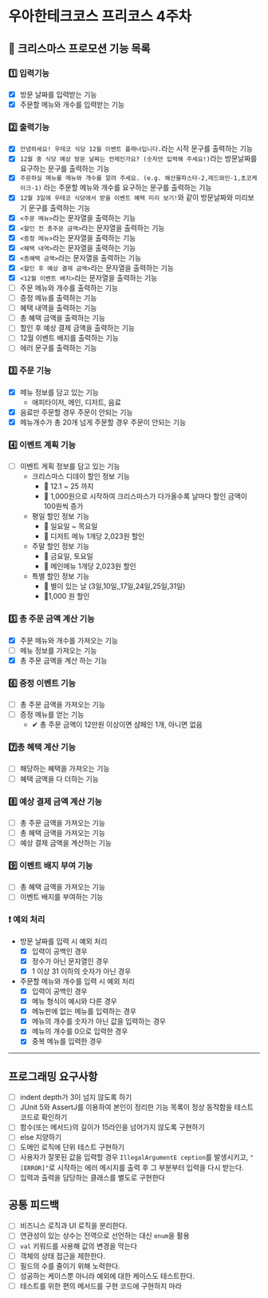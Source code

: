 # 우아한테크코스 프리코스 4주차

## 🎄 크리스마스 프로모션 기능 목록

### 1️⃣ 입력기능

- [x]  방문 날짜를 입력받는 기능
- [x] 주문할 메뉴와 개수를 입력받는 기능

### 2️⃣ 출력기능

- [x] `안녕하세요! 우테코 식당 12월 이벤트 플래너입니다.`라는 시작 문구를 출력하는 기능
- [x] `12월 중 식당 예상 방문 날짜는 언제인가요? (숫자만 입력해 주세요!)`라는 방문날짜를 요구하는 문구를 출력하는 기능
- [x] `주문하실 메뉴를 메뉴와 개수를 알려 주세요. (e.g. 해산물파스타-2,레드와인-1,초코케이크-1)` 라는 주문할 메뉴와 개수를 요구하는 문구를 출력하는 기능
- [x] `12월 3일에 우테코 식당에서 받을 이벤트 혜택 미리 보기!`와 같이 방문날짜와 미리보기 문구를 출력하는 기능
- [x] `<주문 메뉴>`라는 문자열을 출력하는 기능
- [x] `<할인 전 총주문 금액>`라는 문자열을 출력하는 기능
- [x] `<증정 메뉴>`라는 문자열을 출력하는 기능
- [x] `<혜택 내역>`라는 문자열을 출력하는 기능
- [x] `<총혜택 금액>`라는 문자열을 출력하는 기능
- [x] `<할인 후 예상 결제 금액>`라는 문자열을 출력하는 기능
- [x] `<12월 이벤트 배지>`라는 문자열을 출력하는 기능
- [ ] 주문 메뉴와 개수를 출력하는 기능
- [ ] 증정 메뉴를 출력하는 기능
- [ ] 혜택 내역을 출력하는 기능
- [ ] 총 혜택 금액을 출력하는 기능
- [ ] 할인 후 예상 결제 금액을 출력하는 기능
- [ ] 12월 이벤트 배지를 출력하는 기능
- [ ] 에러 문구를 출력하는 기능

### 3️⃣ 주문 기능

- [x] 메뉴 정보를 담고 있는 기능
    - 애피타이저, 메인, 디저트, 음료
- [x] 음료만 주문할 경우 주문이 안되는 기능
- [x] 메뉴개수가 총 20개 넘게 주문할 경우 주문이 안되는 기능

### 4️⃣ 이벤트 계획 기능

- [ ] 이벤트 게획 정보를 담고 있는 기능
    - 크리스마스 디데이 할인 정보 기능
        - 📅 12.1 ~ 25 까지
        - 🎉 1,000원으로 시작하여 크리스마스가 다가올수록 날마다 할인 금액이 100원씩 증가
    - 평일 할인 정보 기능
        - 📅 일요일 ~ 목요일
        - 🎉 디저트 메뉴 1개당 2,023원 할인
    - 주말 할인 정보 기능
        - 📅 금요일, 토요일
        - 🎉 메인메뉴 1개당 2,023원 할인
    - 특별 할인 정보 기능
        - 📅 별이 있는 날 (3일,10일,,17일,24일,25일,31일)
        - 🎉1,000 원 할인

### 5️⃣ 총 주문 금액 계산 기능

- [x] 주문 메뉴와 개수를 가져오는 기능
- [ ] 메뉴 정보를 가져오는 기능
- [x] 총 주문 금액을 계산 하는 기능

### 6️⃣ 증정 이벤트 기능

- [ ] 총 주문 금액을 가져오는 기능
- [ ] 증정 메뉴를 얻는 기능
    - ✔ 총 주문 금액이 12만원 이상이면 샴페인 1개, 아니면 없음

### 7️⃣총 혜택 계산 기능

- [ ] 해당하는 혜택을 가져오는 기능
- [ ] 혜택 금액을 다 더하는 기능

### 8️⃣ 예상 결제 금액 계산 기능

- [ ] 총 주문 금액을 가져오는 기능
- [ ] 총 혜택 금액을 가져오는 기능
- [ ] 예상 결제 금액을 계산하는 기능

### 9️⃣ 이벤트 배지 부여 기능

- [ ] 총 혜택 금액을 가져오는 기능
- [ ] 이벤트 배지를 부여하는 기능 

### ❗ 예외 처리
- 방문 날짜를 입력 시 예외 처리
  - [x] 입력이 공백인 경우
  - [x] 정수가 아닌 문자열인 경우
  - [x] 1 이상 31 이하의 숫자가 아닌 경우
- 주문할 메뉴와 개수를 입력 시 예외 처리
  - [x] 입력이 공백인 경우 
  - [x] 메뉴 형식이 예시와 다른 경우
  - [x] 메뉴판에 없는 메뉴를 입력하는 경우
  - [x] 메뉴의 개수를 숫자가 아닌 값을 입력하는 경우
  - [x] 메뉴의 개수를 0으로 입력한 경우
  - [x] 중복 메뉴를 입력한 경우

---

## 프로그래밍 요구사항 
- [ ]  indent depth가 3이 넘지 않도록 하기
- [ ]  JUnit 5와 AssertJ를 이용하여 본인이 정리한 기능 목록이 정상 동작함을 테스트 코드로 확인하기
- [ ]  함수(또는 메서드)의 길이가 15라인을 넘어가지 않도록 구현하기
- [ ]  else 지양하기
- [ ]  도메인 로직에 단위 테스트 구현하기
- [ ] 사용자가 잘못된 값을 입력할 경우 `IllegalArgumentE ception`를 발생시키고, `"[ERROR]"`로 시작하는 에러 메시지를 출력 후 그 부분부터 입력을 다시 받는다.
- [ ]  입력과 출력을 담당하는 클래스를 별도로 구현한다

## 공통 피드백

- [ ] 비즈니스 로직과 UI 로직을 분리한다.
- [ ] 연관성이 있는 상수는 전역으로 선언하는 대신 `enum`을 활용
- [ ] `val` 키워드를 사용해 값의 변경을 막는다
- [ ] 객체의 상태 접근을 제한한다.
- [ ] 필드의 수를 줄이기 위해 노력한다.
- [ ] 성공하는 케이스뿐 아니라 예외에 대한 케이스도 테스트한다.
- [ ] 테스트를 위한 편의 메서드를 구현 코드에 구현하지 마라
